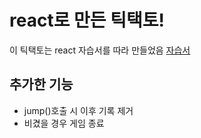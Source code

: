 # react로 만든 틱택토!

이 틱택토는 react 자습서를 따라 만들었음
[자습서](https://ko.react.dev/learn/tutorial-tic-tac-toe)

## 추가한 기능
- jump()호출 시 이후 기록 제거
- 비겼을 경우 게임 종료